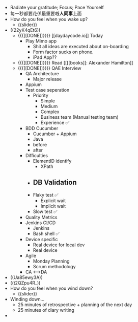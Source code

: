 - Radiate your gratitude; Focus; Pace Yourself
- 每一秒都要花係最重要嘅**人同事**上面
- How do you feel when you wake up?
    - {{slider}}
- ((22yK4qEt6))
    - {{{[[DONE]]}}}} [[daydaycode.io]] Today
        - Play Mimo app
            - Shit all ideas are executed about on-boarding
            - Form factor sucks on phone.
            - iPad App??
    - {{{[[DONE]]}}}} Read [[[[books]]: Alexander Hamilton]]
    - {{{[[DONE]]}}}} QAE Interview
        - QA Architecture
            - Major release
        - Appium
        - Test case seperation
            - Priority
                - Simple 
                - Medium
                - Complex
                - Business team (Manual testing team)
                - Experience ✅
        - BDD Cucumber
            - Cucumber + Appium
            - Java
            - before
            - after
        - Difficulties
            - ElementID identify
                - XPath
            - DB Validation
                - 
            - Flaky test ✅
                - Explicit wait
                - Implicit wait
            - Slow test ✅
        - Quality Metrics
        - Jenkins CI/CD
            - Jenkins
            - Bash shell ✅
        - Device specific
            - Real device for local dev
            - Real device 
        - Agile
            - Monday Planning
            - Scrum methodology
        - CA <-->DA 
- ((Ua85ewy3A))
- ((t2QZpu4R_))
- How do you feel when you wind down?
    - {{slider}}
- Winding down...
    - 25 minutes of retrospective + planning of the next day
    - 25 minutes of diary writing
- 
